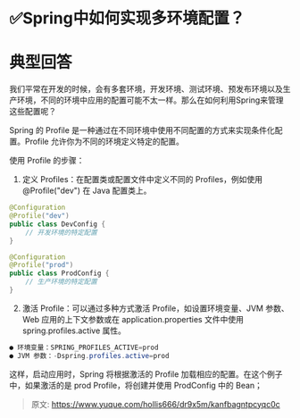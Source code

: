# ✅Spring中如何实现多环境配置？


# 典型回答

我们平常在开发的时候，会有多套环境，开发环境、测试环境、预发布环境以及生产环境，不同的环境中应用的配置可能不太一样。那么在如何利用Spring来管理这些配置呢？

Spring 的 Profile 是一种通过在不同环境中使用不同配置的方式来实现条件化配置。Profile 允许你为不同的环境定义特定的配置。

使用 Profile 的步骤：

1. 定义 Profiles：在配置类或配置文件中定义不同的 Profiles，例如使用 @Profile("dev") 在 Java 配置类上。
```java
@Configuration
@Profile("dev")
public class DevConfig {
    // 开发环境的特定配置
}

@Configuration
@Profile("prod")
public class ProdConfig {
    // 生产环境的特定配置
}

```

2. 激活 Profile：可以通过多种方式激活 Profile，如设置环境变量、JVM 参数、Web 应用的上下文参数或在 application.properties 文件中使用 spring.profiles.active 属性。

```java
● 环境变量：SPRING_PROFILES_ACTIVE=prod
● JVM 参数：-Dspring.profiles.active=prod
```

这样，启动应用时，Spring 将根据激活的 Profile 加载相应的配置。在这个例子中，如果激活的是 prod Profile，将创建并使用 ProdConfig 中的 Bean；


> 原文: <https://www.yuque.com/hollis666/dr9x5m/kanfbagntpcyqc0c>
